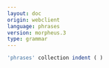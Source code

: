 ```yaml
---
layout: doc
origin: webclient
language: phrases
version: morpheus.3
type: grammar
---
```



```js
'phrases' collection indent ( )
```
```
